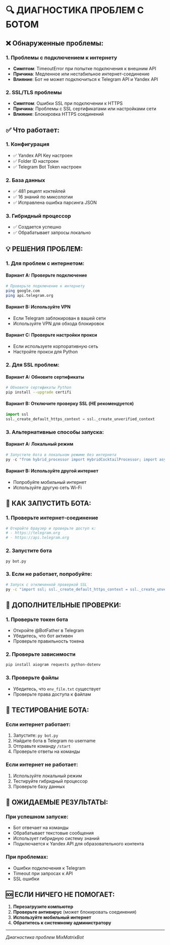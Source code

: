 # 🔍 ДИАГНОСТИКА ПРОБЛЕМ С БОТОМ

## ❌ Обнаруженные проблемы:

### 1. **Проблемы с подключением к интернету**
- **Симптом**: TimeoutError при попытке подключения к внешним API
- **Причина**: Медленное или нестабильное интернет-соединение
- **Влияние**: Бот не может подключиться к Telegram API и Yandex API

### 2. **SSL/TLS проблемы**
- **Симптом**: Ошибки SSL при подключении к HTTPS
- **Причина**: Проблемы с SSL сертификатами или настройками сети
- **Влияние**: Блокировка HTTPS соединений

## ✅ Что работает:

### 1. **Конфигурация**
- ✅ Yandex API Key настроен
- ✅ Folder ID настроен  
- ✅ Telegram Bot Token настроен

### 2. **База данных**
- ✅ 481 рецепт коктейлей
- ✅ 16 знаний по миксологии
- ✅ Исправлена ошибка парсинга JSON

### 3. **Гибридный процессор**
- ✅ Создается успешно
- ✅ Обрабатывает запросы локально

## 💡 РЕШЕНИЯ ПРОБЛЕМ:

### 1. **Для проблем с интернетом:**

#### Вариант A: Проверьте подключение
```bash
# Проверьте подключение к интернету
ping google.com
ping api.telegram.org
```

#### Вариант B: Используйте VPN
- Если Telegram заблокирован в вашей сети
- Используйте VPN для обхода блокировок

#### Вариант C: Проверьте настройки прокси
- Если используете корпоративную сеть
- Настройте прокси для Python

### 2. **Для SSL проблем:**

#### Вариант A: Обновите сертификаты
```bash
# Обновите сертификаты Python
pip install --upgrade certifi
```

#### Вариант B: Отключите проверку SSL (НЕ рекомендуется)
```python
import ssl
ssl._create_default_https_context = ssl._create_unverified_context
```

### 3. **Альтернативные способы запуска:**

#### Вариант A: Локальный режим
```python
# Запустите бота в локальном режиме без интернета
py -c "from hybrid_processor import HybridCocktailProcessor; import asyncio; async def test(): p = HybridCocktailProcessor(); print(await p.process_request('что такое миксология')); asyncio.run(test())"
```

#### Вариант B: Используйте другой интернет
- Попробуйте мобильный интернет
- Используйте другую сеть Wi-Fi

## 🚀 КАК ЗАПУСТИТЬ БОТА:

### 1. **Проверьте интернет-соединение**
```bash
# Откройте браузер и проверьте доступ к:
# - https://telegram.org
# - https://api.telegram.org
```

### 2. **Запустите бота**
```bash
py bot.py
```

### 3. **Если не работает, попробуйте:**
```bash
# Запуск с отключенной проверкой SSL
py -c "import ssl; ssl._create_default_https_context = ssl._create_unverified_context; exec(open('bot.py').read())"
```

## 🔧 ДОПОЛНИТЕЛЬНЫЕ ПРОВЕРКИ:

### 1. **Проверьте токен бота**
- Откройте @BotFather в Telegram
- Убедитесь, что бот активен
- Проверьте правильность токена

### 2. **Проверьте зависимости**
```bash
pip install aiogram requests python-dotenv
```

### 3. **Проверьте файлы**
- Убедитесь, что `env_file.txt` существует
- Проверьте права доступа к файлам

## 📱 ТЕСТИРОВАНИЕ БОТА:

### Если интернет работает:
1. Запустите: `py bot.py`
2. Найдите бота в Telegram по username
3. Отправьте команду `/start`
4. Проверьте ответы на команды

### Если интернет не работает:
1. Используйте локальный режим
2. Тестируйте гибридный процессор
3. Проверьте базу данных

## 🎯 ОЖИДАЕМЫЕ РЕЗУЛЬТАТЫ:

### При успешном запуске:
- Бот отвечает на команды
- Обрабатывает текстовые сообщения
- Использует гибридную систему знаний
- Подключается к Yandex API для образовательного контента

### При проблемах:
- Ошибки подключения к Telegram
- Timeout при запросах к API
- SSL ошибки

## 🆘 ЕСЛИ НИЧЕГО НЕ ПОМОГАЕТ:

1. **Перезагрузите компьютер**
2. **Проверьте антивирус** (может блокировать соединения)
3. **Используйте мобильный интернет**
4. **Обратитесь к системному администратору**

---
*Диагностика проблем MixMatrixBot*












